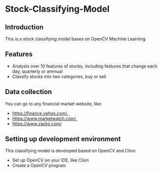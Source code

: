 # Stock-Classifying-Model
## Introduction

This is a stock classifying model bases on OpenCV Machine Learning<br>

## Features

-  Analysis over 10 features of stocks, including features that change each day, quarterly or annnual
-  Classify stocks into two categories, buy or sell

## Data collection
You can go to any financial market website, like:  
-  https://finance.yahoo.com/, 
-  https://www.marketwatch.com/ 
-  https://www.zacks.com/


## Setting up development environment

This classifying model is developed based on OpenCV and Clion.

- Set up OpenCV on your IDE, like Clion
- Create a OpenCV program
